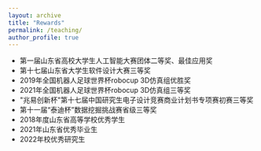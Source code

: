 ```yaml
---
layout: archive
title: "Rewards"
permalink: /teaching/
author_profile: true
---
```


- 第一届山东省高校大学生人工智能大赛团体二等奖、最佳应用奖
- 第十七届山东省大学生软件设计大赛三等奖
- 2019年全国机器人足球世界杯robocup 3D仿真组优胜奖
- 2021年全国机器人足球世界杯robocup 3D仿真组三等奖
- "兆易创新杯"第十七届中国研究生电子设计竞赛商业计划书专项赛初赛三等奖
- 第十一届“泰迪杯”数据挖掘挑战赛省级三等奖
- 2018年度山东省高等学校优秀学生
- 2021年山东省优秀毕业生
- 2022年校优秀研究生
